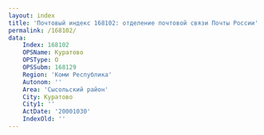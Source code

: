 ```yaml
---
layout: index
title: 'Почтовый индекс 168102: отделение почтовой связи Почты России'
permalink: /168102/
data:
    Index: 168102
    OPSName: Куратово
    OPSType: О
    OPSSubm: 168129
    Region: 'Коми Республика'
    Autonom: ''
    Area: 'Сысольский район'
    City: Куратово
    City1: ''
    ActDate: '20001030'
    IndexOld: ''
---
```

